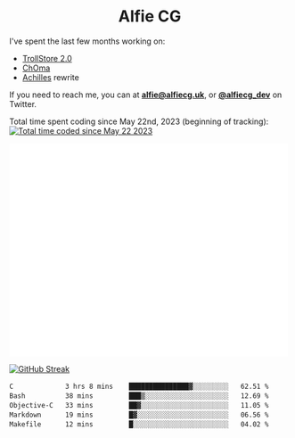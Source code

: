 <h1 align="center">Alfie CG</h1>

I've spent the last few months working on:
* [TrollStore 2.0](https://github.com/opa334/TrollStore)
* [ChOma](https://github.com/opa334/ChOma)
* [Achilles](https://github.com/alfiecg24/Achilles) rewrite

If you need to reach me, you can at **alfie@alfiecg.uk**, or **[@alfiecg_dev](https://twitter.com/alfiecg_dev)** on Twitter.

Total time spent coding since May 22nd, 2023 (beginning of tracking): <a href="https://wakatime.com/@61592169-b9cf-4af8-b6fa-8ac7d4369b01"><img src="https://wakatime.com/badge/user/61592169-b9cf-4af8-b6fa-8ac7d4369b01.svg" alt="Total time coded since May 22 2023" /></a>


<img align="center" src="/github-metrics.svg" alt="Metrics" width="500">

[![GitHub Streak](https://streak-stats.demolab.com/?user=alfiecg24)](https://git.io/streak-stats)

<!--START_SECTION:waka-->

```txt
C             3 hrs 8 mins    ███████████████▓░░░░░░░░░   62.51 %
Bash          38 mins         ███▒░░░░░░░░░░░░░░░░░░░░░   12.69 %
Objective-C   33 mins         ██▓░░░░░░░░░░░░░░░░░░░░░░   11.05 %
Markdown      19 mins         █▓░░░░░░░░░░░░░░░░░░░░░░░   06.56 %
Makefile      12 mins         █░░░░░░░░░░░░░░░░░░░░░░░░   04.02 %
```

<!--END_SECTION:waka-->
